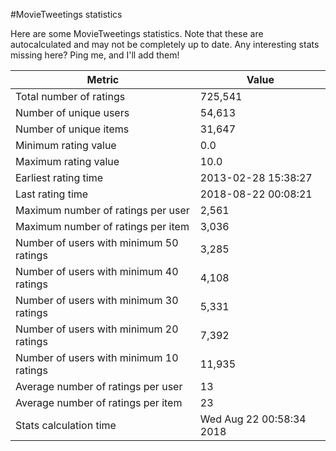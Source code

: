 #MovieTweetings statistics

Here are some MovieTweetings statistics. Note that these are autocalculated and may not be completely up to date. Any interesting stats missing here? Ping me, and I'll add them!

Metric | Value
--- | ---
Total number of ratings                 | 725,541
Number of unique users                  | 54,613
Number of unique items                  | 31,647
Minimum rating value                    | 0.0
Maximum rating value                    | 10.0
Earliest rating time                    | 2013-02-28 15:38:27
Last rating time                        | 2018-08-22 00:08:21
Maximum number of ratings per user      | 2,561
Maximum number of ratings per item      | 3,036
Number of users with minimum 50 ratings | 3,285
Number of users with minimum 40 ratings | 4,108
Number of users with minimum 30 ratings | 5,331
Number of users with minimum 20 ratings | 7,392
Number of users with minimum 10 ratings | 11,935
Average number of ratings per user      | 13
Average number of ratings per item      | 23
Stats calculation time                  | Wed Aug 22 00:58:34 2018

